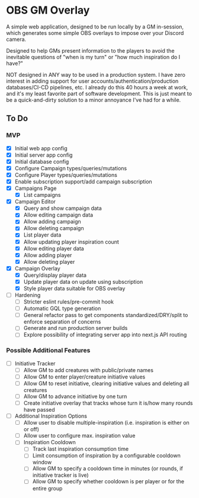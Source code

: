 # OBS GM Overlay

A simple web application, designed to be run locally by a GM in-session, which
generates some simple OBS overlays to impose over your Discord camera.

Designed to help GMs present information to the players to avoid the inevitable
questions of "when is my turn" or "how much inspiration do I have?"

NOT designed in ANY way to be used in a production system. I have zero interest
in adding support for user accounts/authentication/production databases/CI-CD
pipelines, etc. I already do this 40 hours a week at work, and it's my least
favorite part of software development. This is just meant to be a
quick-and-dirty solution to a minor annoyance I've had for a while.

## To Do

### MVP

- [x] Initial web app config
- [x] Initial server app config
- [x] Initial database config
- [x] Configure Campaign types/queries/mutations
- [x] Configure Player types/queries/mutations
- [x] Enable subscription support/add campaign subscription
- [x] Campaigns Page
  - [x] List campaigns
- [x] Campaign Editor
  - [x] Query and show campaign data
  - [x] Allow editing campaign data
  - [x] Allow adding campaign
  - [x] Allow deleting campaign
  - [x] List player data
  - [x] Allow updating player inspiration count
  - [x] Allow editing player data
  - [x] Allow adding player
  - [x] Allow deleting player
- [x] Campaign Overlay
  - [x] Query/display player data
  - [x] Update player data on update using subscription
  - [x] Style player data suitable for OBS overlay
- [ ] Hardening
  - [ ] Stricter eslint rules/pre-commit hook
  - [ ] Automatic GQL type generation
  - [ ] General refactor pass to get components standardized/DRY/split to enforce separation of concerns
  - [ ] Generate and run production server builds
  - [ ] Explore possibility of integrating server app into next.js API routing

### Possible Additional Features

- [ ] Initiative Tracker
  - [ ] Allow GM to add creatures with public/private names
  - [ ] Allow GM to enter player/creature initiative values
  - [ ] Allow GM to reset initiative, clearing initiative values and deleting all creatures
  - [ ] Allow GM to advance initiative by one turn
  - [ ] Create initiative overlay that tracks whose turn it is/how many rounds have passed
- [ ] Additional Inspiration Options
  - [ ] Allow user to disable multiple-inspiration (i.e. inspiration is either on or off)
  - [ ] Allow user to configure max. inspiration value
  - [ ] Inspiration Cooldown
    - [ ] Track last inspiration consumption time
    - [ ] Limit consumption of inspiration by a configurable cooldown window
    - [ ] Allow GM to specify a cooldown time in minutes (or rounds, if initiative tracker is live)
    - [ ] Allow GM to specify whether cooldown is per player or for the entire group
